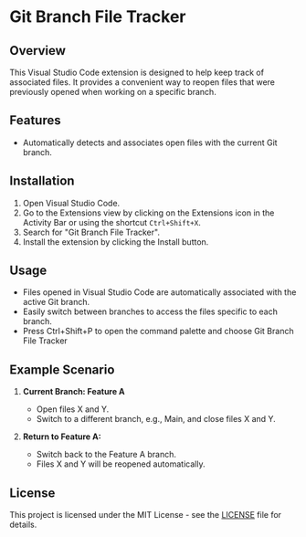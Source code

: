 # Git Branch File Tracker

## Overview

This Visual Studio Code extension is designed to help keep track of associated files. It provides a convenient way to reopen files that were previously opened when working on a specific branch.

## Features

- Automatically detects and associates open files with the current Git branch.

## Installation

1. Open Visual Studio Code.
2. Go to the Extensions view by clicking on the Extensions icon in the Activity Bar or using the shortcut `Ctrl+Shift+X`.
3. Search for "Git Branch File Tracker".
4. Install the extension by clicking the Install button.

## Usage

- Files opened in Visual Studio Code are automatically associated with the active Git branch.
- Easily switch between branches to access the files specific to each branch.
- Press Ctrl+Shift+P to open the command palette and choose Git Branch File Tracker

## Example Scenario

1. **Current Branch: Feature A**
   - Open files X and Y.
   - Switch to a different branch, e.g., Main, and close files X and Y.

2. **Return to Feature A:**
   - Switch back to the Feature A branch.
   - Files X and Y will be reopened automatically.



## License

This project is licensed under the MIT License - see the [LICENSE](https://github.com/ArtursTorsters/git-branch/blob/master/LICENSE.md) file for details.
